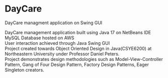 # DayCare
DayCare managment application on Swing GUI

DayCare management application built using Java 17 on NetBeans IDE<br>
MySQL Database hosted on AWS<br>
User interaction achieved through Java Swing GUI<br>
Project created towards Object Oriented Design in Java(CSYE6200) at Northeastern University under Professor Daniel Peters.<br>
Project demonstrates design methodologies such as Model-View-Controller Pattern, Gang of Four Design Pattern, Factory Design Patterns, Eager Singleton creators.<br>
